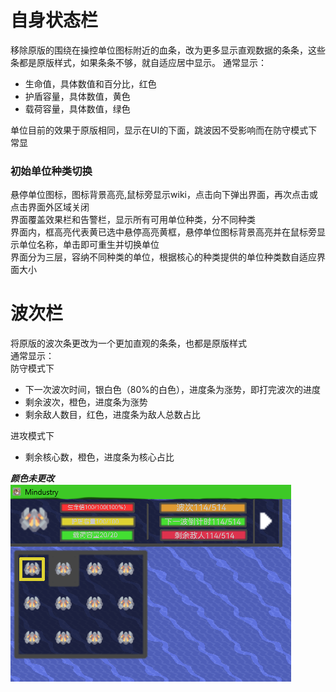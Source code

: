 # 自身状态栏
移除原版的围绕在操控单位图标附近的血条，改为更多显示直观数据的条条，这些条都是原版样式，如果条条不够，就自适应居中显示。
通常显示：
- 生命值，具体数值和百分比，红色
- 护盾容量，具体数值，黄色
- 载荷容量，具体数值，绿色

单位目前的效果于原版相同，显示在UI的下面，跳波因不受影响而在防守模式下常显  
### 初始单位种类切换
悬停单位图标，图标背景高亮,鼠标旁显示wiki，点击向下弹出界面，再次点击或点击界面外区域关闭  
界面覆盖效果栏和告警栏，显示所有可用单位种类，分不同种类  
界面内，框高亮代表黄已选中悬停高亮黄框，悬停单位图标背景高亮并在鼠标旁显示单位名称，单击即可重生并切换单位  
界面分为三层，容纳不同种类的单位，根据核心的种类提供的单位种类数自适应界面大小
# 波次栏
将原版的波次条更改为一个更加直观的条条，也都是原版样式  
通常显示：  
防守模式下
- 下一次波次时间，银白色（80%的白色），进度条为涨势，即打完波次的进度
- 剩余波次，橙色，进度条为涨势
- 剩余敌人数目，红色，进度条为敌人总数占比

进攻模式下
- 剩余核心数，橙色，进度条为核心占比


***颜色未更改***  
![alt text](图/自身状态&波次栏.png)